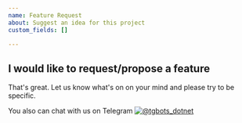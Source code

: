 ```yaml
---
name: Feature Request
about: Suggest an idea for this project
custom_fields: []

---
```


## I would like to request/propose a feature

That's great. Let us know what's on on your mind and please try to be specific.

You also can chat with us on Telegram [![@tgbots_dotnet](https://img.shields.io/badge/@tgbots__dotnet-Telegram-blue.svg)](https://t.me/tgbots_dotnet)
